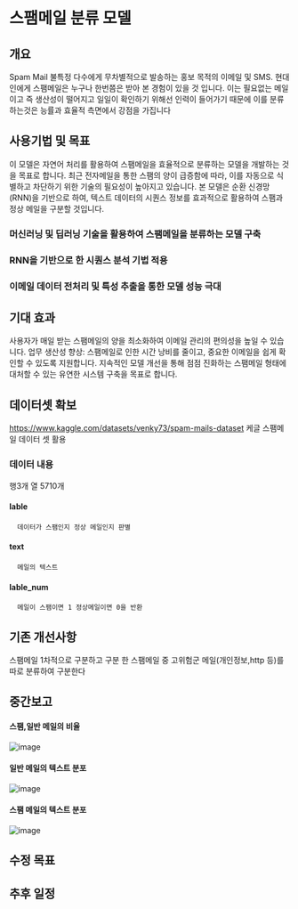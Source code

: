 # 스팸메일 분류 모델

## 개요
Spam Mail
불특정 다수에게 무차별적으로 발송하는 홍보 목적의 이메일 및 SMS. 현대인에게 스팸메일은 누구나 한번쯤은 받아 본 경험이 있을 것 입니다. 이는 필요없는 메일이고 즉 생산성이 떨어지고 일일이 확인하기 위해선 인력이 들어가기 때문에 이를 분류하는것은 능률과 효율적 측면에서 강점을 가집니다

## 사용기법 및 목표
이 모델은 자연어 처리를 활용하여 스팸메일을 효율적으로 분류하는 모델을 개발하는 것을 목표로 합니다. 최근 전자메일을 통한 스팸의 양이 급증함에 따라, 이를 자동으로 식별하고 차단하기 위한 기술의 필요성이 높아지고 있습니다. 본 모델은 순환 신경망(RNN)을 기반으로 하여, 텍스트 데이터의 시퀀스 정보를 효과적으로 활용하여 스팸과 정상 메일을 구분할 것입니다.

### 머신러닝 및 딥러닝 기술을 활용하여 스팸메일을 분류하는 모델 구축
### RNN을 기반으로 한 시퀀스 분석 기법 적용
### 이메일 데이터 전처리 및 특성 추출을 통한 모델 성능 극대

## 기대 효과
사용자가 매일 받는 스팸메일의 양을 최소화하여 이메일 관리의 편의성을 높일 수 있습니다.
업무 생산성 향상: 스팸메일로 인한 시간 낭비를 줄이고, 중요한 이메일을 쉽게 확인할 수 있도록 지원합니다.
지속적인 모델 개선을 통해 점점 진화하는 스팸메일 형태에 대처할 수 있는 유연한 시스템 구축을 목표로 합니다.

## 데이터셋 확보
https://www.kaggle.com/datasets/venky73/spam-mails-dataset 케글 스팸메일 데이터 셋 활용
### 데이터 내용
 행3개 열 5710개
 #### lable 
      데이터가 스팸인지 정상 메일인지 판별
 #### text
      메일의 텍스트
 #### lable_num
      메일이 스팸이면 1 정상메일이면 0을 반환

## 기존 개선사항 
스팸메일 1차적으로 구분하고 구분 한 스팸메일 중 고위험군 메일(개인정보,http 등)를 따로 분류하여 구분한다

## 중간보고
#### 스팸,일반 메일의 비율
![image](https://github.com/user-attachments/assets/8607478c-a2af-4708-b655-e90abd4f181d)
#### 일반 메일의 텍스트 분포
![image](https://github.com/user-attachments/assets/25bf28de-5e58-4874-8c50-4539466b78e4)
#### 스팸 메일의 텍스트 분포
![image](https://github.com/user-attachments/assets/a45cb0b1-d884-493a-8c24-48325389f83a)

## 수정 목표

## 추후 일정  
